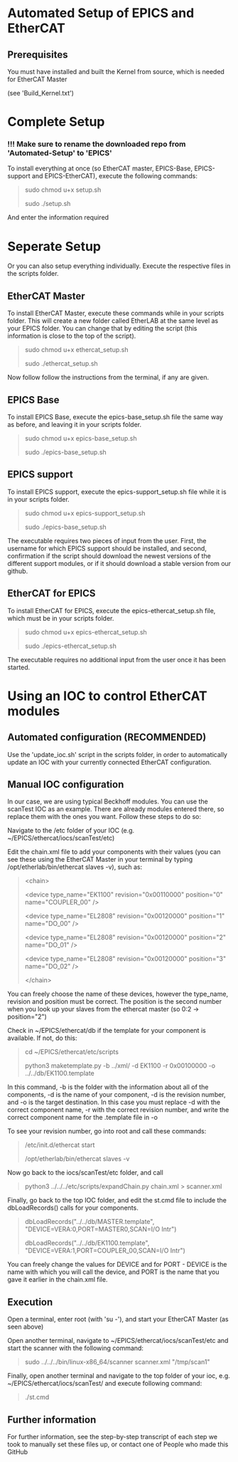 # Automated Setup of EPICS and EtherCAT

## Prerequisites
You must have installed and built the Kernel from source, which is needed for EtherCAT Master

(see 'Build_Kernel.txt')


# Complete Setup

### !!! Make sure to rename the downloaded repo from 'Automated-Setup' to 'EPICS'

To install everything at once (so EtherCAT master, EPICS-Base, EPICS-support and EPICS-EtherCAT), execute the following commands:
> sudo chmod u+x setup.sh
>
> sudo ./setup.sh

And enter the information required

# Seperate Setup

Or you can also setup everything individually. Execute the respective files in the scripts folder.

## EtherCAT Master
To install EtherCAT Master, execute these commands while in your scripts folder. This will create a new folder called EtherLAB at the same level as your EPICS folder. You can change that by editing the script (this information is close to the top of the script).
> sudo chmod u+x ethercat_setup.sh
>
> sudo ./ethercat_setup.sh

Now follow follow the instructions from the terminal, if any are given.

## EPICS Base
To install EPICS Base, execute the epics-base_setup.sh file the same way as before, and leaving it in your scripts folder.
> sudo chmod u+x epics-base_setup.sh
>
> sudo ./epics-base_setup.sh

## EPICS support
To install EPICS support, execute the epics-support_setup.sh file while it is in your scripts folder.
> sudo chmod u+x epics-support_setup.sh
>
> sudo ./epics-base_setup.sh

The executable requires two pieces of input from the user. First, the username for which EPICS support
should be installed, and second, confirmation if the script should download the newest versions of
the different support modules, or if it should download a stable version from our github.

## EtherCAT for EPICS
To install EtherCAT for EPICS, execute the epics-ethercat_setup.sh file, which must be in your scripts folder.
> sudo chmod u+x epics-ethercat_setup.sh
>
> sudo ./epics-ethercat_setup.sh

The executable requires no additional input from the user once it has been started.

# Using an IOC to control EtherCAT modules
## Automated configuration (RECOMMENDED)
Use the 'update_ioc.sh' script in the scripts folder, in order to automatically update an IOC with your currently connected EtherCAT configuration.

## Manual IOC configuration
In our case, we are using typical Beckhoff modules. You can use the scanTest IOC as an example. There are already modules entered there, so replace them with the ones you want. Follow these steps to do so:

Navigate to the /etc folder of your IOC (e.g. ~/EPICS/ethercat/iocs/scanTest/etc)

Edit the chain.xml file to add your components with their values (you can see these using the EtherCAT Master in your terminal by typing /opt/etherlab/bin/ethercat slaves -v), such as:
> \<chain>
> 
> \<device type_name="EK1100" revision="0x00110000" position="0" name="COUPLER_00" />
> 
> \<device type_name="EL2808" revision="0x00120000" position="1" name="DO_00" />
> 
> \<device type_name="EL2808" revision="0x00120000" position="2" name="DO_01" />
> 
> \<device type_name="EL2808" revision="0x00120000" position="3" name="DO_02" />
> 
> \</chain>

You can freely choose the name of these devices, however the type_name, revision and position must be correct. The position is the second number when you look up your slaves from the ethercat master (so 0:2 -> position="2")

Check in ~/EPICS/ethercat/db if the template for your component is available. If not, do this:
> cd ~/EPICS/ethercat/etc/scripts
>
> python3 maketemplate.py -b ../xml/ -d EK1100 -r 0x00100000 -o ../../db/EK1100.template

In this command, -b is the folder with the information about all of the components, -d is the name of your component, -d is the revision number, and -o is the target destination. In this case you must replace -d with the correct component name, -r with the correct revision number, and write the correct component name for the .template file in -o

To see your revision number, go into root and call these commands:
> /etc/init.d/ethercat start
> 
> /opt/etherlab/bin/ethercat slaves -v

Now go back to the iocs/scanTest/etc folder, and call
> python3 ../../../etc/scripts/expandChain.py chain.xml > scanner.xml

Finally, go back to the top IOC folder, and edit the st.cmd file to include the dbLoadRecords() calls for your components.
> dbLoadRecords("../../db/MASTER.template", "DEVICE=VERA:0,PORT=MASTER0,SCAN=I/O Intr")
>
> dbLoadRecords("../../db/EK1100.template", "DEVICE=VERA:1,PORT=COUPLER_00,SCAN=I/O Intr")

You can freely change the values for DEVICE and for PORT - DEVICE is the name with which you will call the device, and PORT is the name that you gave it earlier in the chain.xml file.

## Execution
Open a terminal, enter root (with 'su -'), and start your EtherCAT Master (as seen above)

Open another terminal, navigate to ~/EPICS/ethercat/iocs/scanTest/etc and start the scanner with the following command:
> sudo ../../../bin/linux-x86_64/scanner scanner.xml "/tmp/scan1"

Finally, open another terminal and navigate to the top folder of your ioc, e.g. ~/EPICS/ethercat/iocs/scanTest/ and execute following command:
> ./st.cmd

## Further information
For further information, see the step-by-step transcript of each step we took to manually set these files up, or contact one of People who made this GitHub


